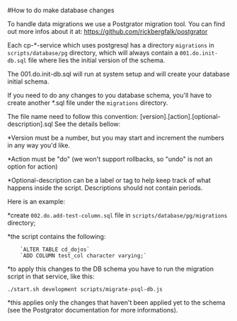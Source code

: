 #How to do make database changes

To handle data migrations we use a Postgrator migration tool. You can find out more infos about it at: https://github.com/rickbergfalk/postgrator

Each cp-*-service which uses postgresql has a directory `migrations` in `scripts/database/pg` directory, which will always contain a `001.do.init-db.sql` file
where lies the initial version of the schema. 

The 001.do.init-db.sql will run at system setup and will create your database initial schema.

If you need to do any changes to you database schema, you'll have to create another *.sql file under the `migrations` directory. 

The file name need to follow this convention: [version].[action].[optional-description].sql See the details bellow: 

*Version must be a number, but you may start and increment the numbers in any way you'd like.

*Action must be "do" (we won't support rollbacks, so "undo" is not an option for action)

*Optional-description can be a label or tag to help keep track of what happens inside the script. Descriptions should not contain periods.

Here is an example:

*create `002.do.add-test-column.sql` file in `scripts/database/pg/migrations` directory;

*the script contains the following:

		`ALTER TABLE cd_dojos`
		`ADD COLUMN test_col character varying;`

*to apply this changes to the DB schema you have to run the migration script in that service, like this:

`./start.sh development scripts/migrate-psql-db.js`

*this applies only the changes that haven't been applied yet to the schema (see the Postgrator documentation for more informations).